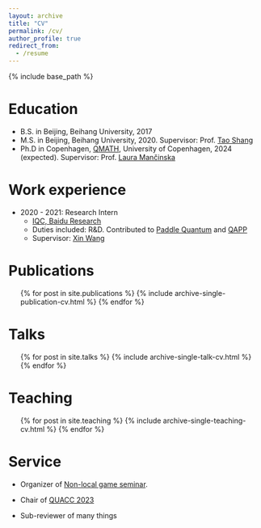 ```yaml
---
layout: archive
title: "CV"
permalink: /cv/
author_profile: true
redirect_from:
  - /resume
---
```


{% include base_path %}

Education
======
* B.S. in Beijing, Beihang University, 2017
* M.S. in Beijing, Beihang University, 2020. Supervisor: Prof. [Tao Shang](https://cst.buaa.edu.cn/info/1111/2767.htm)
* Ph.D in Copenhagen, [QMATH](https://qmath.ku.dk), University of Copenhagen, 2024 (expected). Supervisor: Prof. [Laura Mančinska](https://www.math.ku.dk/english/staff/?pure=en/persons/604782)

Work experience
======
* 2020 - 2021: Research Intern
  * [IQC, Baidu Research](https://quantum.baidu.com/about)
  * Duties included: R&D. Contributed to [Paddle Quantum](https://qml.baidu.com) and [QAPP](https://quantum-hub.baidu.com/qapp/tutorial-overview)
  * Supervisor: [Xin Wang](https://www.xinwang.info)

Publications
======
  <ul>{% for post in site.publications %}
    {% include archive-single-publication-cv.html %}
  {% endfor %}</ul>
  
Talks
======
  <ul>{% for post in site.talks %}
    {% include archive-single-talk-cv.html %}
  {% endfor %}</ul>
  
Teaching
======
  <ul>{% for post in site.teaching %}
    {% include archive-single-teaching-cv.html %}
  {% endfor %}</ul>
  
Service
======

* Organizer of [Non-local game seminar](https://sites.google.com/view/non-local-games/home).

* Chair of [QUACC 2023](https://quacc2023.cft.edu.pl/#about)

* Sub-reviewer of many things
